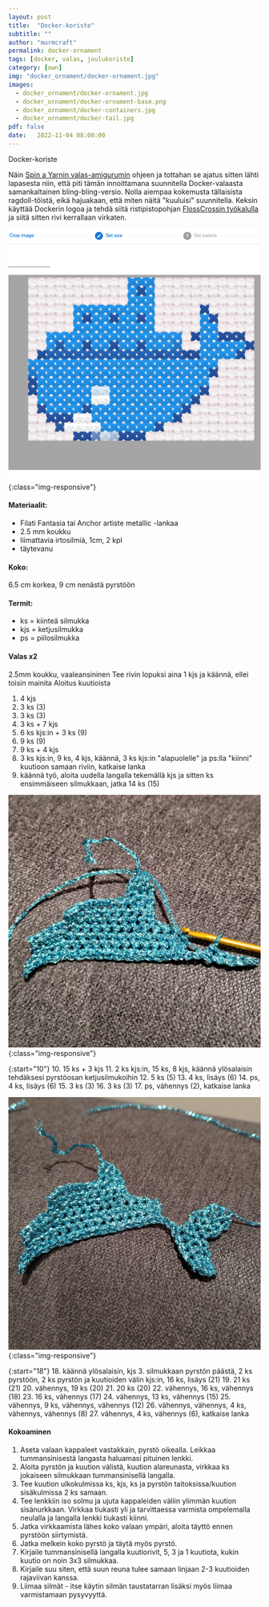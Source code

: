 ```yaml
---
layout: post
title:  "Docker-koriste"
subtitle: ""
author: "murmcraft"
permalink: docker-ornament
tags: [docker, valas, joulukoriste]
category: [own]
img: "docker_ornament/docker-ornament.jpg"
images: 
  - docker_ornament/docker-ornament.jpg
  - docker_ornament/docker-ornament-base.png
  - docker_ornament/docker-containers.jpg
  - docker_ornament/docker-tail.jpg
pdf: false 
date:   2022-11-04 08:00:00
---
```


Docker-koriste


Näin [Spin a Yarnin valas-amigurumin](https://spinayarncrochet.com/whale-amigurumi-free-crochet-pattern/)
ohjeen ja tottahan se ajatus sitten lähti lapasesta niin, että piti tämän innoittamana suunnitella 
Docker-valaasta samankaltainen bling-bling-versio. Nolla aiempaa kokemusta tällaisista ragdoll-töistä, 
eikä hajuakaan, että miten näitä "kuuluisi" suunnitella. Keksin käyttää Dockerin logoa ja tehdä siitä 
ristipistopohjan [FlossCrossin työkalulla](https://flosscross.com/designer) ja siitä sitten rivi kerrallaan 
virkaten.

![](/img/docker_ornament/docker-ornament-base.png){:class="img-responsive"}

#### Materiaalit:

* Filati Fantasia tai Anchor artiste metallic -lankaa
* 2.5 mm koukku
* liimattavia irtosilmiä, 1cm, 2 kpl
* täytevanu

#### Koko:
6.5 cm korkea, 9 cm nenästä pyrstöön

#### Termit:
- ks = kiinteä silmukka
- kjs = ketjusilmukka
- ps = piilosilmukka

#### Valas x2
2.5mm koukku, vaaleansininen
Tee rivin lopuksi aina 1 kjs ja käännä, ellei toisin mainita
Aloitus kuutioista
1. 4 kjs
2. 3 ks (3)
3. 3 ks (3)
4. 3 ks + 7 kjs
5. 6 ks kjs:in + 3 ks (9)
6. 9 ks (9)
7. 9 ks + 4 kjs
8. 3 ks kjs:in, 9 ks, 4 kjs, käännä, 3 ks kjs:in "alapuolelle" ja ps:lla "kiinni" kuutioon samaan riviin, katkaise lanka
9. käännä työ, aloita uudella langalla tekemällä kjs ja sitten ks ensimmäiseen silmukkaan, jatka 14 ks (15)

![](/img/docker_ornament/docker-containers.jpg){:class="img-responsive"}

{:start="10"}
10. 15 ks + 3 kjs
11. 2 ks kjs:in, 15 ks, 8 kjs, käännä ylösalaisin tehdäksesi pyrstöosan ketjusilmukoihin
12. 5 ks (5)
13. 4 ks, lisäys (6)
14. ps, 4 ks, lisäys (6)
15. 3 ks (3)
16. 3 ks (3)
17. ps, vähennys (2), katkaise lanka

![](/img/docker_ornament/docker-tail.jpg){:class="img-responsive"}

{:start="18"}
18. käännä ylösalaisin, kjs 3. silmukkaan pyrstön päästä, 2 ks pyrstöön, 2 ks pyrstön ja kuutioiden välin kjs:in, 16 ks, lisäys (21)
19. 21 ks (21)
20. vähennys, 19 ks (20)
21. 20 ks (20)
22. vähennys, 16 ks, vähennys (18)
23. 16 ks, vähennys (17)
24. vähennys, 13 ks, vähennys (15)
25. vähennys, 9 ks, vähennys, vähennys (12)
26. vähennys, vähennys, 4 ks, vähennys, vähennys (8)
27. vähennys, 4 ks, vähennys (6), katkaise lanka

#### Kokoaminen
1. Aseta valaan kappaleet vastakkain, pyrstö oikealla. Leikkaa tummansinisestä langasta haluamasi pituinen lenkki.
2. Aloita pyrstön ja kuution välistä, kuution alareunasta, virkkaa ks jokaiseen silmukkaan tummansinisellä langalla.
3. Tee kuution ulkokulmissa ks, kjs, ks ja pyrstön taitoksissa/kuution sisäkulmissa 2 ks samaan.
4. Tee lenkkiin iso solmu ja ujuta kappaleiden väliin ylimmän kuution sisänurkkaan. Virkkaa tiukasti yli ja tarvittaessa varmista ompelemalla neulalla ja langalla lenkki tiukasti kiinni.
5. Jatka virkkaamista lähes koko valaan ympäri, aloita täyttö ennen pyrstöön siirtymistä.
6. Jatka melkein koko pyrstö ja täytä myös pyrstö.
7. Kirjaile tummansinisellä langalla kuutiorivit, 5, 3 ja 1 kuutiota, kukin kuutio on noin 3x3 silmukkaa.
8. Kirjaile suu siten, että suun reuna tulee samaan linjaan 2-3 kuutioiden rajaviivan kanssa.
9. Liimaa silmät - itse käytin silmän taustatarran lisäksi myös liimaa varmistamaan pysyvyyttä.
